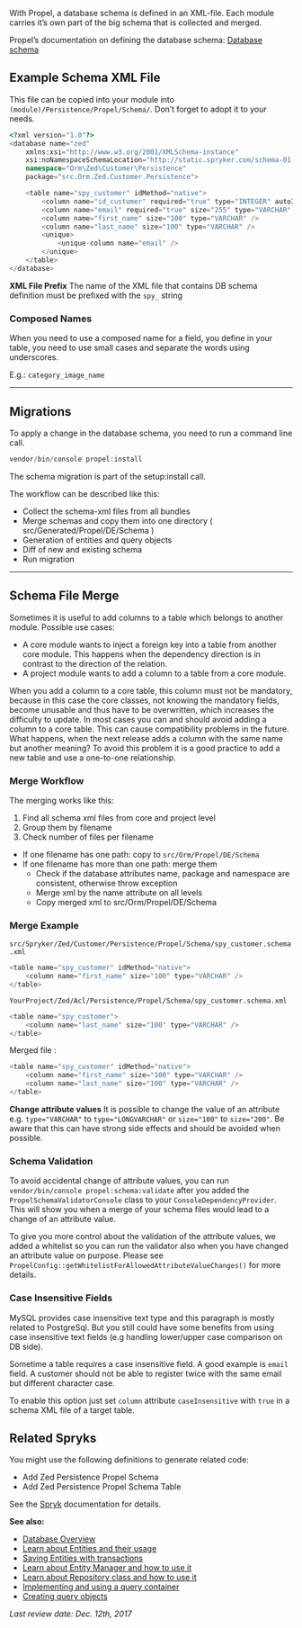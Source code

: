 With Propel, a database schema is defined in an XML-file. Each module carries it’s own part of the big schema that is collected and merged.

Propel’s documentation on defining the database schema: [Database schema](http://propelorm.org/documentation/reference/schema.html)

## Example Schema XML File

This file can be copied into your module into `(module)/Persistence/Propel/Schema/`. Don’t forget to adopt it to your needs.

```php
<?xml version="1.0"?>
<database name="zed"
    xmlns:xsi="http://www.w3.org/2001/XMLSchema-instance"
    xsi:noNamespaceSchemaLocation="http://static.spryker.com/schema-01.xsd"
    namespace="Orm\Zed\Customer\Persistence"
    package="src.Orm.Zed.Customer.Persistence">

    <table name="spy_customer" idMethod="native">
        <column name="id_customer" required="true" type="INTEGER" autoIncrement="true" primaryKey="true" />
        <column name="email" required="true" size="255" type="VARCHAR" />
        <column name="first_name" size="100" type="VARCHAR" />
        <column name="last_name" size="100" type="VARCHAR" />
        <unique>
            <unique-column name="email" />
        </unique>
    </table>
</database>
```



**XML File Prefix** 
The name of the XML file that contains DB schema definition must be prefixed with the `spy_` string

### Composed Names

When you need to use a composed name for a field, you define in your table, you need to use small cases and separate the words using underscores.

E.g.: `category_image_name`

------

## Migrations

To apply a change in the database schema, you need to run a command line call.

```php
vendor/bin/console propel:install
```



The schema migration is part of the setup:install call.

The workflow can be described like this:

* Collect the schema-xml files from all bundles
* Merge schemas and copy them into one directory ( src/Generated/Propel/DE/Schema )
* Generation of entities and query objects
* Diff of new and existing schema
* Run migration

------

## Schema File Merge

Sometimes it is useful to add columns to a table which belongs to another module. Possible use cases:

* A core module wants to inject a foreign key into a table from another core module. This happens when the dependency direction is in contrast to the direction of the relation.
* A project module wants to add a column to a table from a core module.

When you add a column to a core table, this column must not be mandatory, because in this case the core classes, not knowing the mandatory fields, become unusable and thus have to be overwritten, which increases the difficulty to update. In most cases you can and should avoid adding a column to a core table. This can cause compatibility problems in the future. What happens, when the next release adds a column with the same name but another meaning? To avoid this problem it is a good practice to add a new table and use a one-to-one relationship.

### Merge Workflow

The merging works like this:

1. Find all schema xml files from core and project level
2. Group them by filename
3. Check number of files per filename

* If one filename has one path: copy to `src/Orm/Propel/DE/Schema`
* If one filename has more than one path: merge them
  * Check if the database attributes name, package and namespace are consistent, otherwise throw exception
  * Merge xml by the name attribute on all levels
  * Copy merged xml to src/Orm/Propel/DE/Schema

### Merge Example

`src/Spryker/Zed/Customer/Persistence/Propel/Schema/spy_customer.schema.xml`

```php
<table name="spy_customer" idMethod="native">
    <column name="first_name" size="100" type="VARCHAR" />
</table>
```



`YourProject/Zed/Acl/Persistence/Propel/Schema/spy_customer.schema.xml`

```php
<table name="spy_customer">
    <column name="last_name" size="100" type="VARCHAR" />
</table>
```



Merged file :

```php
<table name="spy_customer" idMethod="native">
    <column name="first_name" size="100" type="VARCHAR" />
    <column name="last_name" size="100" type="VARCHAR" />
</table>
```



**Change attribute values** 
It is possible to change the value of an attribute e.g. `type="VARCHAR"` to `type="LONGVARCHAR"` or `size="100"` to `size="200"`. Be aware that this can have strong side effects and should be avoided when possible.

### Schema Validation

To avoid accidental change of attribute values, you can run `vendor/bin/console propel:schema:validate` after you added the `PropelSchemaValidatorConsole` class to your `ConsoleDependencyProvider`. This will show you when a merge of your schema files would lead to a change of an attribute value.

To give you more control about the validation of the attribute values, we added a whitelist so you can run the validator also when you have changed an attribute value on purpose. Please see `PropelConfig::getWhitelistForAllowedAttributeValueChanges()` for more details.

### Case Insensitive Fields

MySQL provides case insensitive text type and this paragraph is mostly related to PostgreSql. But you still could have some benefits from using case insensitive text fields (e.g handling lower/upper case comparison on DB side).

Sometime a table requires a case insensitive field. A good example is `email` field. A customer should not be able to register twice with the same email but different character case.

To enable this option just set `column` attribute `caseInsensitive` with `true` in a schema XML file of a target table.

## Related Spryks

You might use the following definitions to generate related code:

* Add Zed Persistence Propel Schema
* Add Zed Persistence Propel Schema Table

See the [Spryk](https://documentation.spryker.com/v2/docs/spryk-201903.htm) documentation for details.

**See also:**

* [Database Overview](https://documentation.spryker.com/v4/docs/database_schema_definition.htm#)
* [Learn about Entities and their usage](https://documentation.spryker.com/v4/docs/entity.htm)
* [Saving Entities with transactions](https://documentation.spryker.com/v4/docs/entity.htm)
* [Learn about Entity Manager and how to use it](https://documentation.spryker.com/v4/docs/entity-manager.htm)
* [Learn about Repository class and how to use it](https://documentation.spryker.com/v4/docs/repository.htm)
* [Implementing and using a query container](https://documentation.spryker.com/v4/docs/query_container.htm)
* [Creating query objects](https://documentation.spryker.com/v4/docs/query_objects.htm)

 

_Last review date: Dec. 12th, 2017_ <!-- by René Klatt -->